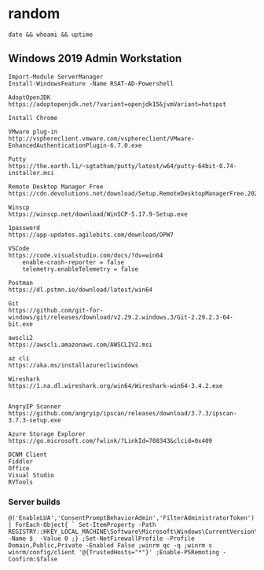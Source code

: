 # random
    date && whoami && uptime

## Windows 2019 Admin Workstation

    Import-Module ServerManager
    Install-WindowsFeature -Name RSAT-AD-Powershell

    AdoptOpenJDK
    https://adoptopenjdk.net/?variant=openjdk15&jvmVariant=hotspot

    Install Chrome

    VMware plug-in
    http://vsphereclient.vmware.com/vsphereclient/VMware-EnhancedAuthenticationPlugin-6.7.0.exe

    Putty
    https://the.earth.li/~sgtatham/putty/latest/w64/putty-64bit-0.74-installer.msi

    Remote Desktop Manager Free
    https://cdn.devolutions.net/download/Setup.RemoteDesktopManagerFree.2020.3.23.0.msi

    Winscp
    https://winscp.net/download/WinSCP-5.17.9-Setup.exe

    1password
    https://app-updates.agilebits.com/download/OPW7

    VSCode
    https://code.visualstudio.com/docs/?dv=win64
	    enable-crash-reporter = false
	    telemetry.enableTelemetry = false

    Postman
    https://dl.pstmn.io/download/latest/win64

    Git
    https://github.com/git-for-windows/git/releases/download/v2.29.2.windows.3/Git-2.29.2.3-64-bit.exe

    awscli2
    https://awscli.amazonaws.com/AWSCLIV2.msi

    az cli
    https://aka.ms/installazurecliwindows

    Wireshark
    https://1.na.dl.wireshark.org/win64/Wireshark-win64-3.4.2.exe


    AngryIP Scanner
    https://github.com/angryip/ipscan/releases/download/3.7.3/ipscan-3.7.3-setup.exe

    Azure Storage Explorer
    https://go.microsoft.com/fwlink/?LinkId=708343&clcid=0x409

    DCNM Client
    Fiddler
    Office
    Visual Studio
    RVTools

### Server builds
	@('EnableLUA','ConsentPromptBehaviorAdmin','FilterAdministratorToken') | ForEach-Object{ ` Set-ItemProperty -Path            
	REGISTRY::HKEY_LOCAL_MACHINE\Software\Microsoft\Windows\CurrentVersion\Policies\System -Name $_ -Value 0 ;} ;Set-NetFirewallProfile -Profile 
	Domain,Public,Private -Enabled False ;winrm qc -q ;winrm s winrm/config/client '@{TrustedHosts="*"}' ;Enable-PSRemoting -Confirm:$false
